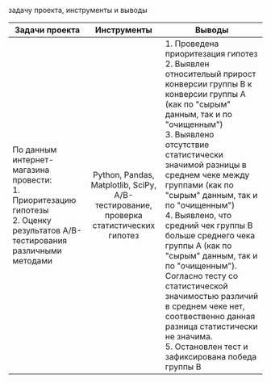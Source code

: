 задачу проекта, инструменты и выводы

 | Задачи проекта                                                                                                                                                                      | Инструменты                                                                                 | Выводы                                                                                                                                                                                                                                                                                                                                                                                                                                                                                                                                                                                                               |
|-------------------------------------------------------------------------------------------------------------------------------------------------------------------------------------|:-------------------------------------------------------------------------------------------:|----------------------------------------------------------------------------------------------------------------------------------------------------------------------------------------------------------------------------------------------------------------------------------------------------------------------------------------------------------------------------------------------------------------------------------------------------------------------------------------------------------------------------------------------------------------------------------------------------------------------|
| По данным интернет-магазина провести:<br/>1. Приоритезацию гипотезы<br/>2. Оценку результатов А/В-тестирования различными методами<br/> |  Python, Pandas, <br/>Matplotlib, SciPy, <br/>A/B-тестирование, проверка статистических гипотез  | 1. Проведена приоритезация гипотез<br/>2. Выявлен относительый прирост конверсии группы В к конверсии группы А  (как по "сырым" данным, так и по "очищенным")<br/>3. Выявлено отсутствие статистически значимой разницы в среднем чеке между группами (как по "сырым" данным, так и по "очищенным") <br/> 4. Выявлено, что средний чек группы В больше среднего чека группы А (как по "сырым" данным, так и по "очищенным"). Согласно тесту со статистической значимостью различий в среднем чеке нет, соотвественно данная разница статистически не значима.<br/>5. Остановлен тест и зафиксирована победа группы В | 
